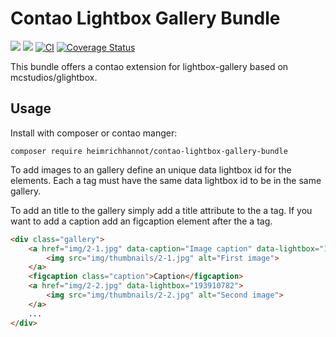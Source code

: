 # Contao Lightbox Gallery Bundle

[![](https://img.shields.io/packagist/v/heimrichhannot/contao-lightbox-gallery-bundle.svg)](https://packagist.org/packages/heimrichhannot/contao-lightbox-gallery-bundle)
[![](https://img.shields.io/packagist/dt/heimrichhannot/contao-lightbox-gallery-bundle.svg)](https://packagist.org/packages/heimrichhannot/contao-lightbox-gallery-bundle)
[![CI](https://github.com/heimrichhannot/contao-lightbox-gallery-bundle/actions/workflows/ci.yml/badge.svg)](https://github.com/heimrichhannot/contao-lightbox-gallery-bundle/actions/workflows/ci.yml)
[![Coverage Status](https://coveralls.io/repos/github/heimrichhannot/contao-lightbox-gallery-bundle/badge.svg?branch=master)](https://coveralls.io/github/heimrichhannot/contao-lightbox-gallery-bundle?branch=master)

This bundle offers a contao extension for lightbox-gallery based on mcstudios/glightbox.

## Usage

Install with composer or contao manger:

```
composer require heimrichhannot/contao-lightbox-gallery-bundle
```

To add images to an gallery define an unique data lightbox id for the elements.
Each a tag must have the same data lightbox id to be in the same gallery.

To add an title to the gallery simply add a title attribute to the a tag.
If you want to add a caption add an figcaption element after the a tag.

```html
<div class="gallery">
    <a href="img/2-1.jpg" data-caption="Image caption" data-lightbox="193910782" title="Title">
        <img src="img/thumbnails/2-1.jpg" alt="First image">
    </a>
    <figcaption class="caption">Caption</figcaption>
    <a href="img/2-2.jpg" data-lightbox="193910782">
        <img src="img/thumbnails/2-2.jpg" alt="Second image">
    </a>
    ...
</div>
```
